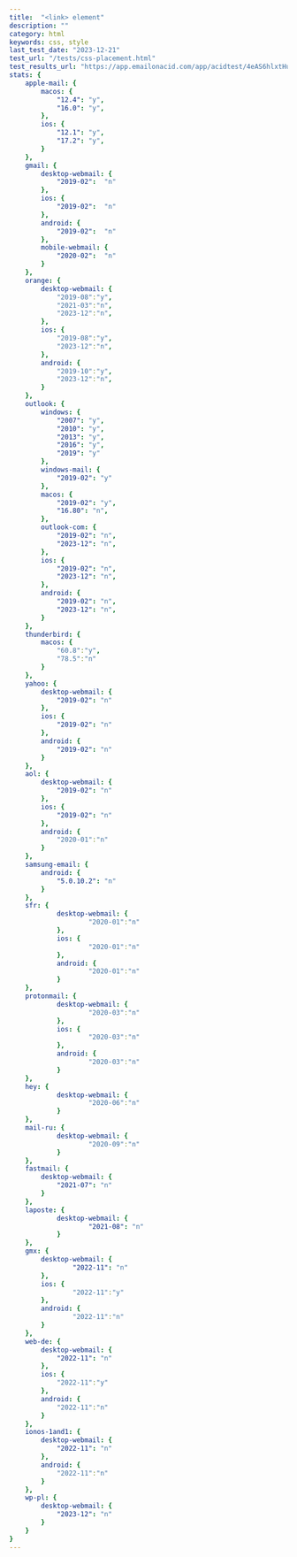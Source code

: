 ```yaml
---
title:	"<link> element"
description: ""
category: html
keywords: css, style
last_test_date:	"2023-12-21"
test_url: "/tests/css-placement.html"
test_results_url: "https://app.emailonacid.com/app/acidtest/4eAS6hlxtHuqL7tea72awaBTYF24iTYG36GsEOWVnrBJ4/list"
stats: {
	apple-mail: {
		macos: {
			"12.4": "y",
			"16.0": "y",
		},
		ios: {
			"12.1": "y",
			"17.2": "y",
		}
	},
	gmail: {
		desktop-webmail: {
			"2019-02":	"n"
		},
		ios: {
			"2019-02":	"n"
		},
		android: {
			"2019-02":	"n"
		},
        mobile-webmail: {
            "2020-02":  "n"
        }
	},
    orange: {
        desktop-webmail: {
            "2019-08":"y",
            "2021-03":"n",
            "2023-12":"n",
        },
        ios: {
            "2019-08":"y",
            "2023-12":"n",
        },
        android: {
            "2019-10":"y",
            "2023-12":"n",
        }
    },
	outlook: {
		windows: {
			"2007": "y",
			"2010": "y",
			"2013": "y",
			"2016": "y",
			"2019": "y"
		},
		windows-mail: {
			"2019-02": "y"
		},
		macos: {
			"2019-02": "y",
			"16.80": "n",
		},
		outlook-com: {
			"2019-02": "n",
			"2023-12": "n",
		},
		ios: {
			"2019-02": "n",
			"2023-12": "n",
		},
		android: {
			"2019-02": "n",
			"2023-12": "n",
		}
	},
    thunderbird: {
        macos: {
            "60.8":"y",
            "78.5":"n"
        }
    },
	yahoo: {
		desktop-webmail: {
			"2019-02": "n"
		},
		ios: {
			"2019-02": "n"
		},
		android: {
			"2019-02": "n"
		}
	},
	aol: {
		desktop-webmail: {
			"2019-02": "n"
		},
        ios: {
            "2019-02": "n"
        },
        android: {
            "2020-01":"n"
        }
	},
	samsung-email: {
		android: {
			"5.0.10.2": "n"
		}
	},
	sfr: {
			desktop-webmail: {
					"2020-01":"n"
			},
			ios: {
					"2020-01":"n"
			},
			android: {
					"2020-01":"n"
			}
	},
	protonmail: {
			desktop-webmail: {
					"2020-03":"n"
			},
			ios: {
					"2020-03":"n"
			},
			android: {
					"2020-03":"n"
			}
	},
	hey: {
			desktop-webmail: {
					"2020-06":"n"
			}
	},
	mail-ru: {
			desktop-webmail: {
					"2020-09":"n"
			}
	},
	fastmail: {
		desktop-webmail: {
			"2021-07": "n"
		}
	},
	laposte: {
			desktop-webmail: {
					"2021-08": "n"
			}
	},
	gmx: {
		desktop-webmail: {
				"2022-11": "n"
		},
		ios: {
				"2022-11":"y"
		},
		android: {
				"2022-11":"n"
		}
	},
	web-de: {
		desktop-webmail: {
			"2022-11": "n"
		},
		ios: {
			"2022-11":"y"
		},
		android: {
			"2022-11":"n"
		}
	},
	ionos-1and1: {
		desktop-webmail: {
			"2022-11": "n"
		},
		android: {
			"2022-11":"n"
		}
	},
    wp-pl: {
        desktop-webmail: {
            "2023-12": "n"
        }
    }
}
---
```

